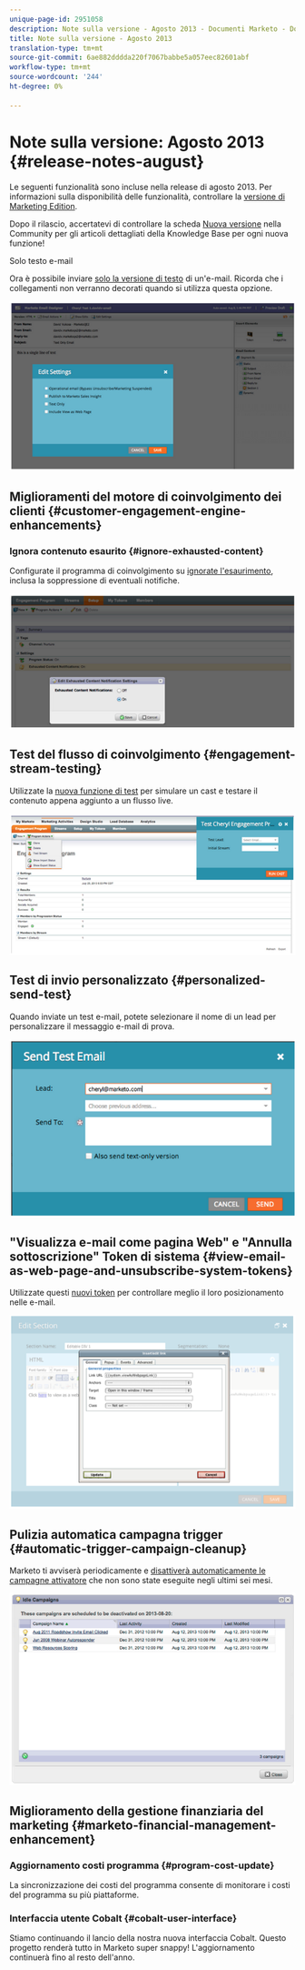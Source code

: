 ```yaml
---
unique-page-id: 2951058
description: Note sulla versione - Agosto 2013 - Documenti Marketo - Documentazione prodotto
title: Note sulla versione - Agosto 2013
translation-type: tm+mt
source-git-commit: 6ae882dddda220f7067babbe5a057eec82601abf
workflow-type: tm+mt
source-wordcount: '244'
ht-degree: 0%

---
```



# Note sulla versione: Agosto 2013 {#release-notes-august}

Le seguenti funzionalità sono incluse nella release di agosto 2013. Per informazioni sulla disponibilità delle funzionalità, controllare la [versione di Marketing Edition](https://docs.marketo.com/display/docs/assets/pricing-1.php).

Dopo il rilascio, accertatevi di controllare la scheda [Nuova versione](release-notes-december-2013.md) nella Community per gli articoli dettagliati della Knowledge Base per ogni nuova funzione!

Solo testo e-mail

Ora è possibile inviare [solo la versione di testo](../../product-docs/email-marketing/general/creating-an-email/create-a-text-only-email.md) di un&#39;e-mail. Ricorda che i collegamenti non verranno decorati quando si utilizza questa opzione.

![](assets/image2014-9-22-16-3a34-3a15.png)

## Miglioramenti del motore di coinvolgimento dei clienti {#customer-engagement-engine-enhancements}

### Ignora contenuto esaurito {#ignore-exhausted-content}

Configurate il programma di coinvolgimento su [ignorate l&#39;esaurimento](../../product-docs/email-marketing/drip-nurturing/using-engagement-programs/disable-and-enable-exhausted-content-notifications.md), inclusa la soppressione di eventuali notifiche.

![](assets/image2014-9-22-16-3a34-3a37.png)

## Test del flusso di coinvolgimento {#engagement-stream-testing}

Utilizzate la [nuova funzione di test](../../product-docs/email-marketing/drip-nurturing/engagement-program-streams/test-an-engagement-stream.md) per simulare un cast e testare il contenuto appena aggiunto a un flusso live.

![](assets/image2014-9-22-16-3a34-3a56.png)

## Test di invio personalizzato {#personalized-send-test}

Quando inviate un test e-mail, potete selezionare il nome di un lead per personalizzare il messaggio e-mail di prova.

![](assets/image2014-9-22-16-3a35-3a15.png)

## &quot;Visualizza e-mail come pagina Web&quot; e &quot;Annulla sottoscrizione&quot; Token di sistema {#view-email-as-web-page-and-unsubscribe-system-tokens}

Utilizzate questi [nuovi token](../../product-docs/email-marketing/general/using-tokens/system-tokens-glossary.md) per controllare meglio il loro posizionamento nelle e-mail.

![](assets/image2014-9-22-16-3a35-3a38.png)

## Pulizia automatica campagna trigger {#automatic-trigger-campaign-cleanup}

Marketo ti avviserà periodicamente e [disattiverà automaticamente le campagne attivatore](../../product-docs/core-marketo-concepts/smart-campaigns/using-smart-campaigns/automatic-trigger-campaign-cleanup.md) che non sono state eseguite negli ultimi sei mesi.

![](assets/image2014-9-22-16-3a36-3a2.png)

## Miglioramento della gestione finanziaria del marketing {#marketo-financial-management-enhancement}

### Aggiornamento costi programma {#program-cost-update}

La sincronizzazione dei costi del programma consente di monitorare i costi del programma su più piattaforme.

### Interfaccia utente Cobalt {#cobalt-user-interface}

Stiamo continuando il lancio della nostra nuova interfaccia Cobalt. Questo progetto renderà tutto in Marketo super snappy! L&#39;aggiornamento continuerà fino al resto dell&#39;anno.
